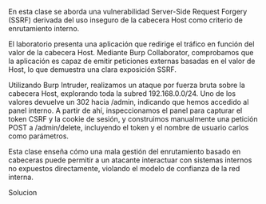 En esta clase se aborda una vulnerabilidad Server-Side Request Forgery (SSRF) derivada del uso inseguro de la cabecera Host como criterio de enrutamiento interno.

El laboratorio presenta una aplicación que redirige el tráfico en función del valor de la cabecera Host. Mediante Burp Collaborator, comprobamos que la aplicación es capaz de emitir peticiones externas basadas en el valor de Host, lo que demuestra una clara exposición SSRF.

Utilizando Burp Intruder, realizamos un ataque por fuerza bruta sobre la cabecera Host, explorando toda la subred 192.168.0.0/24. Uno de los valores devuelve un 302 hacia /admin, indicando que hemos accedido al panel interno. A partir de ahí, inspeccionamos el panel para capturar el token CSRF y la cookie de sesión, y construimos manualmente una petición POST a /admin/delete, incluyendo el token y el nombre de usuario carlos como parámetros.

Esta clase enseña cómo una mala gestión del enrutamiento basado en cabeceras puede permitir a un atacante interactuar con sistemas internos no expuestos directamente, violando el modelo de confianza de la red interna.

Solucion
